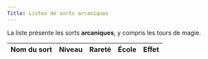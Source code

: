 ```yaml
---
Title: Listes de sorts arcaniques
---
```

La liste présente les sorts **arcaniques**, y compris les tours de magie.

| Nom du sort | Niveau | Rareté | École | Effet |
|:------------|:------:|:------:|:-----:|:------|